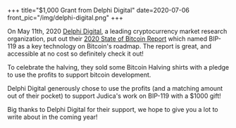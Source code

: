 +++
title="$1,000 Grant from Delphi Digital"
date=2020-07-06
front_pic="/img/delphi-digital.png"
+++

On May 11th, 2020 [Delphi Digital](https://delphidigital.io), a leading cryptocurrency market
research organization, put out their [2020 State of Bitcoin
Report](https://www.delphidigital.io/reports/the-state-of-bitcoin-2020-3/) which named BIP-119 as a
key technology on Bitcoin's roadmap. The report is great, and accessible at no cost so
definitely check it out!

To celebrate the halving, they sold some Bitcoin Halving shirts with a pledge to use the profits to
support bitcoin development.

Delphi Digital generously chose to use the profits (and a matching amount out of their pocket) to
support Judica's work on BIP-119 with a $1000 gift!

Big thanks to Delphi Digital for their support, we hope to give you a lot to write about in the
coming year!
